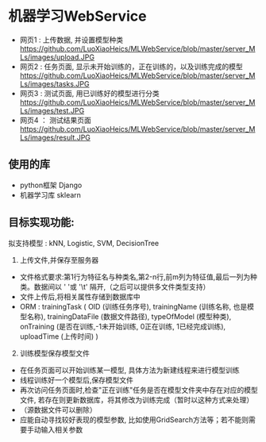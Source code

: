# 机器学习WebService
- 网页1 : 上传数据, 并设置模型种类
https://github.com/LuoXiaoHeics/MLWebService/blob/master/server_MLs/images/upload.JPG
- 网页2 : 任务页面, 显示未开始训练的，正在训练的，以及训练完成的模型
https://github.com/LuoXiaoHeics/MLWebService/blob/master/server_MLs/images/tasks.JPG
- 网页3 : 测试页面, 用已训练好的模型进行分类
https://github.com/LuoXiaoHeics/MLWebService/blob/master/server_MLs/images/test.JPG
- 网页4 ： 测试结果页面
https://github.com/LuoXiaoHeics/MLWebService/blob/master/server_MLs/images/result.JPG

## 使用的库 
- python框架 Django
- 机器学习库 sklearn

## 目标实现功能:
拟支持模型 : kNN, Logistic, SVM, DecisionTree

1. 上传文件,并保存至服务器
 - 文件格式要求:第1行为特征名与种类名,第2-n行,前m列为特征值,最后一列为种类。数据间以 ' '或 '\t' 隔开,（之后可以提供多文件类型支持）
 - 文件上传后,将相关属性存储到数据库中
 - ORM : trainingTask ( OID (训练任务序号), trainingName (训练名称, 也是模型名称), trainingDataFile (数据文件路径), typeOfModel (模型种类), onTraining (是否在训练,-1未开始训练, 0正在训练, 1已经完成训练), uploadTime (上传时间) )

2. 训练模型保存模型文件
- 在任务页面可以开始训练某一模型, 具体方法为新建线程来进行模型训练
- 线程训练好一个模型后,保存模型文件
- 再次访问任务页面时,检查"正在训练"任务是否在模型文件夹中存在对应的模型文件, 若存在则更新数据库，将其修改为训练完成（暂时以这种方式来处理）
- （源数据文件可以删除）
- 应能自动寻找较好表现的模型参数, 比如使用GridSearch方法等；若不能则需要手动输入相关参数



